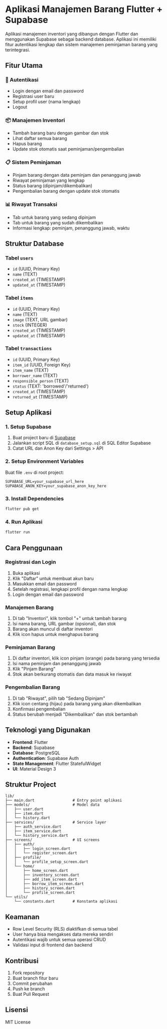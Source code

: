 # Aplikasi Manajemen Barang Flutter + Supabase

Aplikasi manajemen inventori yang dibangun dengan Flutter dan menggunakan Supabase sebagai backend database. Aplikasi ini memiliki fitur autentikasi lengkap dan sistem manajemen peminjaman barang yang terintegrasi.

## Fitur Utama

### 🔐 Autentikasi
- Login dengan email dan password
- Registrasi user baru
- Setup profil user (nama lengkap)
- Logout

### 📦 Manajemen Inventori
- Tambah barang baru dengan gambar dan stok
- Lihat daftar semua barang
- Hapus barang
- Update stok otomatis saat peminjaman/pengembalian

### 📋 Sistem Peminjaman
- Pinjam barang dengan data peminjam dan penanggung jawab
- Riwayat peminjaman yang lengkap
- Status barang (dipinjam/dikembalikan)
- Pengembalian barang dengan update stok otomatis

### 📊 Riwayat Transaksi
- Tab untuk barang yang sedang dipinjam
- Tab untuk barang yang sudah dikembalikan
- Informasi lengkap: peminjam, penanggung jawab, waktu

## Struktur Database

### Tabel `users`
- `id` (UUID, Primary Key)
- `name` (TEXT)
- `created_at` (TIMESTAMP)
- `updated_at` (TIMESTAMP)

### Tabel `items`
- `id` (UUID, Primary Key)
- `name` (TEXT)
- `image` (TEXT, URL gambar)
- `stock` (INTEGER)
- `created_at` (TIMESTAMP)
- `updated_at` (TIMESTAMP)

### Tabel `transactions`
- `id` (UUID, Primary Key)
- `item_id` (UUID, Foreign Key)
- `item_name` (TEXT)
- `borrower_name` (TEXT)
- `responsible_person` (TEXT)
- `status` (TEXT: 'borrowed'/'returned')
- `created_at` (TIMESTAMP)
- `returned_at` (TIMESTAMP)

## Setup Aplikasi

### 1. Setup Supabase

1. Buat project baru di [Supabase](https://supabase.com)
2. Jalankan script SQL di `database_setup.sql` di SQL Editor Supabase
3. Catat URL dan Anon Key dari Settings > API

### 2. Setup Environment Variables

Buat file `.env` di root project:

```env
SUPABASE_URL=your_supabase_url_here
SUPABASE_ANON_KEY=your_supabase_anon_key_here
```

### 3. Install Dependencies

```bash
flutter pub get
```

### 4. Run Aplikasi

```bash
flutter run
```

## Cara Penggunaan

### Registrasi dan Login
1. Buka aplikasi
2. Klik "Daftar" untuk membuat akun baru
3. Masukkan email dan password
4. Setelah registrasi, lengkapi profil dengan nama lengkap
5. Login dengan email dan password

### Manajemen Barang
1. Di tab "Inventori", klik tombol "+" untuk tambah barang
2. Isi nama barang, URL gambar (opsional), dan stok
3. Barang akan muncul di daftar inventori
4. Klik icon hapus untuk menghapus barang

### Peminjaman Barang
1. Di daftar inventori, klik icon pinjam (orange) pada barang yang tersedia
2. Isi nama peminjam dan penanggung jawab
3. Klik "Pinjam Barang"
4. Stok akan berkurang otomatis dan data masuk ke riwayat

### Pengembalian Barang
1. Di tab "Riwayat", pilih tab "Sedang Dipinjam"
2. Klik icon centang (hijau) pada barang yang akan dikembalikan
3. Konfirmasi pengembalian
4. Status berubah menjadi "Dikembalikan" dan stok bertambah

## Teknologi yang Digunakan

- **Frontend**: Flutter
- **Backend**: Supabase
- **Database**: PostgreSQL
- **Authentication**: Supabase Auth
- **State Management**: Flutter StatefulWidget
- **UI**: Material Design 3

## Struktur Project

```
lib/
├── main.dart                 # Entry point aplikasi
├── models/                   # Model data
│   ├── user.dart
│   ├── item.dart
│   └── history.dart
├── services/                 # Service layer
│   ├── auth_service.dart
│   ├── item_service.dart
│   └── history_service.dart
├── screens/                  # UI screens
│   ├── auth/
│   │   ├── login_screen.dart
│   │   └── register_screen.dart
│   ├── profile/
│   │   └── profile_setup_screen.dart
│   └── home/
│       ├── home_screen.dart
│       ├── inventory_screen.dart
│       ├── add_item_screen.dart
│       ├── borrow_item_screen.dart
│       ├── history_screen.dart
│       └── profile_screen.dart
└── utils/
    └── constants.dart        # Konstanta aplikasi
```

## Keamanan

- Row Level Security (RLS) diaktifkan di semua tabel
- User hanya bisa mengakses data mereka sendiri
- Autentikasi wajib untuk semua operasi CRUD
- Validasi input di frontend dan backend

## Kontribusi

1. Fork repository
2. Buat branch fitur baru
3. Commit perubahan
4. Push ke branch
5. Buat Pull Request

## Lisensi

MIT License
